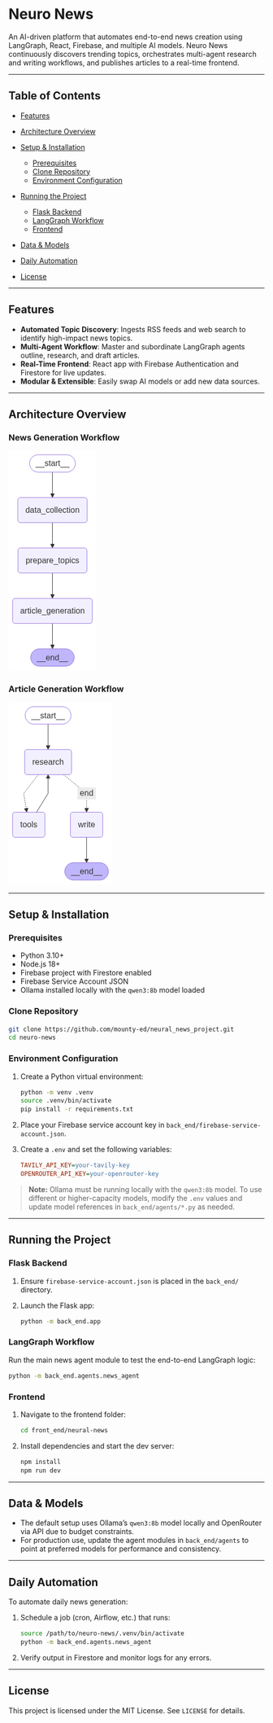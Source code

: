 # Neuro News

An AI-driven platform that automates end-to-end news creation using LangGraph, React, Firebase, and multiple AI models. Neuro News continuously discovers trending topics, orchestrates multi-agent research and writing workflows, and publishes articles to a real-time frontend.

---

## Table of Contents

* [Features](#features)
* [Architecture Overview](#architecture-overview)
* [Setup & Installation](#setup--installation)

  * [Prerequisites](#prerequisites)
  * [Clone Repository](#clone-repository)
  * [Environment Configuration](#environment-configuration)
* [Running the Project](#running-the-project)

  * [Flask Backend](#flask-backend)
  * [LangGraph Workflow](#langgraph-workflow)
  * [Frontend](#frontend)
* [Data & Models](#data--models)
* [Daily Automation](#daily-automation)
* [License](#license)

---

## Features

* **Automated Topic Discovery**: Ingests RSS feeds and web search to identify high-impact news topics.
* **Multi-Agent Workflow**: Master and subordinate LangGraph agents outline, research, and draft articles.
* **Real-Time Frontend**: React app with Firebase Authentication and Firestore for live updates.
* **Modular & Extensible**: Easily swap AI models or add new data sources.

---

## Architecture Overview

### News Generation Workflow

![News Workflow](news_workflow.png)

### Article Generation Workflow

![Article Workflow](article_workflow.png)

---

## Setup & Installation

### Prerequisites

* Python 3.10+
* Node.js 18+
* Firebase project with Firestore enabled
* Firebase Service Account JSON
* Ollama installed locally with the `qwen3:8b` model loaded

### Clone Repository

```bash
git clone https://github.com/mounty-ed/neural_news_project.git
cd neuro-news
```

### Environment Configuration

1. Create a Python virtual environment:

   ```bash
   python -m venv .venv
   source .venv/bin/activate
   pip install -r requirements.txt
   ```

2. Place your Firebase service account key in `back_end/firebase-service-account.json`.

3. Create a `.env` and set the following variables:

   ```ini
   TAVILY_API_KEY=your-tavily-key
   OPENROUTER_API_KEY=your-openrouter-key
   ```

> **Note:** Ollama must be running locally with the `qwen3:8b` model. To use different or higher-capacity models, modify the `.env` values and update model references in `back_end/agents/*.py` as needed.

---

## Running the Project

### Flask Backend

1. Ensure `firebase-service-account.json` is placed in the `back_end/` directory.
2. Launch the Flask app:

   ```bash
   python -m back_end.app
   ```

### LangGraph Workflow

Run the main news agent module to test the end-to-end LangGraph logic:

```bash
python -m back_end.agents.news_agent
```

### Frontend

1. Navigate to the frontend folder:

   ```bash
   cd front_end/neural-news
   ```
2. Install dependencies and start the dev server:

   ```bash
   npm install
   npm run dev
   ```

---

## Data & Models

* The default setup uses Ollama’s `qwen3:8b` model locally and OpenRouter via API due to budget constraints.
* For production use, update the agent modules in `back_end/agents` to point at preferred models for performance and consistency.

---

## Daily Automation

To automate daily news generation:

1. Schedule a job (cron, Airflow, etc.) that runs:

   ```bash
   source /path/to/neuro-news/.venv/bin/activate
   python -m back_end.agents.news_agent
   ```
2. Verify output in Firestore and monitor logs for any errors.

---

## License

This project is licensed under the MIT License. See `LICENSE` for details.
